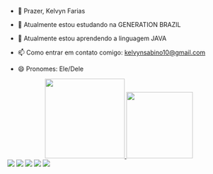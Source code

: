 - 👾 Prazer, Kelvyn Farias 

- 🔭 Atualmente estou estudando na GENERATION BRAZIL
- 🌱 Atualmente estou aprendendo a linguagem JAVA
- 📫 Como entrar em contato comigo: kelvynsabino10@gmail.com
- 😄 Pronomes: Ele/Dele


<div align="center">
  <a href="https://github.com/KelvynFarias">
  <img height="180em" src="https://github-readme-stats.vercel.app/api?username=Kelvyn777&show_icons=true&theme=tokyonight&include_all_commits=true&count_private=true"/>
  <img height="150em" src="https://github-readme-stats.vercel.app/api/top-langs/?username=Kelvyn777&layout=compact&langs_count=7&theme=tokyonight"/>
</div>
  
  
  <div> 
  <a href="https://www.youtube.com/channel/UCyJVwiATOHB0zzdScdKYxsA" target="_blank"><img src="https://img.shields.io/badge/YouTube-FF0000?style=for-the-badge&logo=youtube&logoColor=white" target="_blank"></a>
  <a href="https://www.instagram.com/kelvyn_777/?hl=pt-br" target="_blank"><img src="https://img.shields.io/badge/-Instagram-%23E4405F?style=for-the-badge&logo=instagram&logoColor=white" target="_blank"></a>
 <a href="https://discord.gg/mDceySct" target="_blank"><img src="https://img.shields.io/badge/Discord-7289DA?style=for-the-badge&logo=discord&logoColor=white" target="_blank"></a> 
  <a href = "mailto:kelvynsabino10@gmail.com"><img src="https://img.shields.io/badge/-Gmail-%23333?style=for-the-badge&logo=gmail&logoColor=white" target="_blank"></a>
  <a href="https://www.linkedin.com/in/kelvyn-sabino-de-farias-9163a4210/" target="_blank"><img src="https://img.shields.io/badge/-LinkedIn-%230077B5?style=for-the-badge&logo=linkedin&logoColor=white" target="_blank"></a> 

